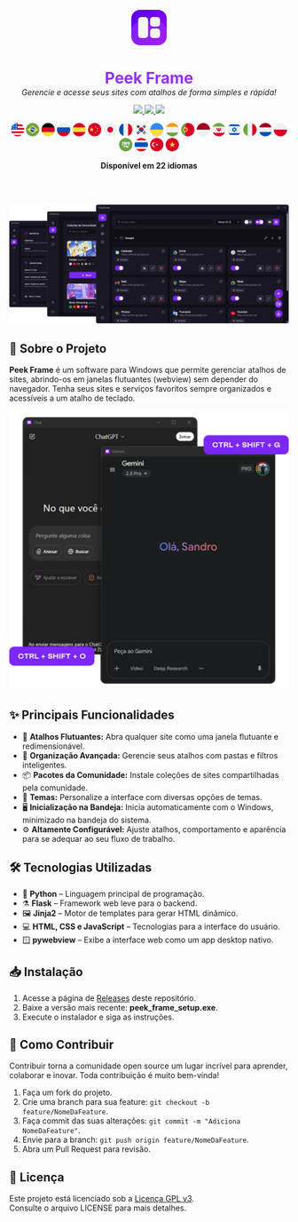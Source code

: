 <p align="center">
  <img src="../assets/icon.png" alt="Peek Frame Icon" width="64"/>
</p>

<h1 align="center" style="color: #9332f4; border-bottom: none; box-shadow: none; margin-bottom: 0;">
  Peek Frame
</h1>

<p align="center" style="margin-top: 0;">
  <i>Gerencie e acesse seus sites com atalhos de forma simples e rápida!</i>
</p>

<p align="center">

  <a href="javascript:void(0)" style="cursor: default;">
    <img src="https://img.shields.io/badge/Idioma-English-7a27f4?style=for-the-badge&logo=obsidian" />
  </a>

  <a href="https://github.com/sandroallan/peekframe/blob/main/readmes/README_PTBR.md" target="_blank" rel="noopener noreferrer">
    <img src="https://img.shields.io/badge/Idioma-Português-ddd?style=for-the-badge&logo=obsidian" />
  </a>

  <a href="https://github.com/sandroallan/peekframe/releases/tag/v1.0.0" target="_blank" rel="noopener noreferrer">
    <img src="https://img.shields.io/badge/Download-Ultima%20Versao-444?style=for-the-badge&logo=github" />
  </a>
</p>

<p align="center">
  <img src="../assets/flags/united-states.png" width="24"/>
  <img src="../assets/flags/brazil.png" width="24"/>
  <img src="../assets/flags/germany.png" width="24"/>
  <img src="../assets/flags/russia.png" width="24"/>
  <img src="../assets/flags/spain.png" width="24"/>
  <img src="../assets/flags/china.png" width="24"/>
  <img src="../assets/flags/japan.png" width="24"/>
  <img src="../assets/flags/france.png" width="24"/>
  <img src="../assets/flags/south-korea.png" width="24"/>
  <img src="../assets/flags/ukraine.png" width="24"/>
  <img src="../assets/flags/india.png" width="24"/>
  <img src="../assets/flags/portugal.png" width="24"/>
  <img src="../assets/flags/indonesia.png" width="24"/>
  <img src="../assets/flags/iran.png" width="24"/>
  <img src="../assets/flags/israel.png" width="24"/>
  <img src="../assets/flags/italy.png" width="24"/>
  <img src="../assets/flags/netherlands.png" width="24"/>
  <img src="../assets/flags/poland.png" width="24"/>
  <img src="../assets/flags/saudi-arabia.png" width="24"/>
  <img src="../assets/flags/thailand.png" width="24"/>
  <img src="../assets/flags/turkey.png" width="24"/>
  <img src="../assets/flags/vietnam.png" width="24"/>
</p>

<p align="center">
  <b>Disponível em 22 idiomas</b>
</p>

<br><br>

![Preview](../assets/preview1.png)

## 📖 Sobre o Projeto

**Peek Frame** é um software para Windows que permite gerenciar atalhos de sites, abrindo-os em janelas flutuantes (webview) sem depender do navegador. Tenha seus sites e serviços favoritos sempre organizados e acessíveis a um atalho de teclado.

<p align="center">
  <img src="https://github.com/sandroallan/peekframe/blob/main/assets/preview2.png?raw=true" alt="Preview 2" width="720"/>
</p>

## ✨ Principais Funcionalidades

- 🚀 **Atalhos Flutuantes:** Abra qualquer site como uma janela flutuante e redimensionável.
- 📂 **Organização Avançada:** Gerencie seus atalhos com pastas e filtros inteligentes.
- 📦 **Pacotes da Comunidade:** Instale coleções de sites compartilhadas pela comunidade.
- 🌙 **Temas:** Personalize a interface com diversas opções de temas.
- 🖥️ **Inicialização na Bandeja:** Inicia automaticamente com o Windows, minimizado na bandeja do sistema.
- ⚙️ **Altamente Configurável:** Ajuste atalhos, comportamento e aparência para se adequar ao seu fluxo de trabalho.

## 🛠️ Tecnologias Utilizadas

- 🐍 **Python** – Linguagem principal de programação.
- ⚗️ **Flask** – Framework web leve para o backend.
- 🖼️ **Jinja2** – Motor de templates para gerar HTML dinâmico.
- 💻 **HTML, CSS e JavaScript** – Tecnologias para a interface do usuário.
- 🪟 **pywebview** – Exibe a interface web como um app desktop nativo.

## 📥 Instalação

1. Acesse a página de [Releases](https://github.com/sandroallan/peekframe/releases) deste repositório.
2. Baixe a versão mais recente: **peek_frame_setup.exe**.
3. Execute o instalador e siga as instruções.

## 🤝 Como Contribuir

Contribuir torna a comunidade open source um lugar incrível para aprender, colaborar e inovar. Toda contribuição é muito bem-vinda!

1. Faça um fork do projeto.
2. Crie uma branch para sua feature: `git checkout -b feature/NomeDaFeature`.
3. Faça commit das suas alterações: `git commit -m "Adiciona NomeDaFeature"`.
4. Envie para a branch: `git push origin feature/NomeDaFeature`.
5. Abra um Pull Request para revisão.

## 📄 Licença

Este projeto está licenciado sob a [Licença GPL v3](https://www.gnu.org/licenses/gpl-3.0.html).  
Consulte o arquivo LICENSE para mais detalhes.
